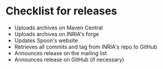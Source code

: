 # Checklist for releases

- Uploads archives on Maven Central
- Uploads archives on INRIA's forge
- Updates Spoon's website
- Retrieves all commits and tag from INRIA's repo to GitHub
- Announces release on the mailing list
- Announces release on GitHub (if necessary)